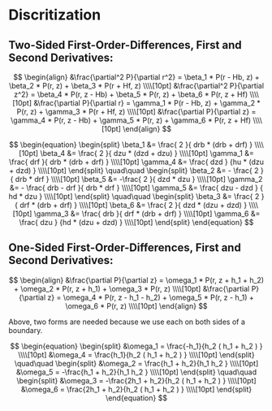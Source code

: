 
# Discritization

## Two-Sided First-Order-Differences, First and Second Derivatives:

$$
\begin{align}
&\frac{\partial^2 P}{\partial r^2}  = \beta_1 * P(r - Hb, z) +  \beta_2 * P(r, z) +  \beta_3 * P(r + Hf, z) \\\\[10pt]  
&\frac{\partial^2 P}{\partial z^2}  =  \beta_4 * P(r, z - Hb) +  \beta_5 * P(r, z) +  \beta_6 * P(r, z + Hf) \\\\[10pt]  
&\frac{\partial P}{\partial r}  = \gamma_1 * P(r - Hb, z) + \gamma_2 * P(r, z)  + \gamma_3 * P(r + Hf, z) \\\\[10pt]  
&\frac{\partial P}{\partial z}  = \gamma_4 * P(r, z - Hb) + \gamma_5 * P(r, z)  + \gamma_6 * P(r, z + Hf) \\\\[10pt]  
\end{align} 
$$

$$
\begin{equation}
  \begin{split}
    \beta_1 &= \frac{ 2 }{ drb * (drb + drf) } \\\\[10pt]
    \beta_4 &= \frac{ 2 }{ dzu * (dzd + dzu) } \\\\[10pt]
    \gamma_1 &= \frac{ drf }{ drb * (drb + drf) } \\\\[10pt]
    \gamma_4 &= \frac{ dzd } {hu * (dzu + dzd) } \\\\[10pt]
  \end{split}
\quad\quad
  \begin{split}
    \beta_2 &= - \frac{ 2 }{ drb * drf } \\\\[10pt]
    \beta_5 &= -\frac{ 2 }{ dzd * dzu } \\\\[10pt]
    \gamma_2 &= - \frac{ drb - drf }{ drb * drf } \\\\[10pt]
    \gamma_5 &= \frac{ dzu - dzd } { hd * dzu } \\\\[10pt]
  \end{split}
\quad\quad
\begin{split}
    \beta_3 &= \frac{ 2 }{ drf * (drb + drf) } \\\\[10pt]
    \beta_6 &= \frac{ 2 }{ dzd * (dzu + dzd) } \\\\[10pt]
    \gamma_3 &= \frac{ drb }{ drf * (drb + drf) } \\\\[10pt]
    \gamma_6 &= \frac{ dzu } {hd * (dzu + dzd) } \\\\[10pt]
\end{split}
\end{equation}
$$

## One-Sided First-Order-Differences, First and Second Derivatives:

$$
\begin{align}
&\frac{\partial P}{\partial z}  =  \omega_1 * P(r, z + h_1 + h_2) +  \omega_2 * P(r, z + h_1) +  \omega_3 * P(r, z) \\\\[10pt]  
&\frac{\partial P}{\partial z}  =  \omega_4 * P(r, z - h_1 - h_2) +  \omega_5 * P(r, z - h_1) +  \omega_6 * P(r, z) \\\\[10pt]  
\end{align} 
$$

Above, two forms are needed because we use each on both sides of a boundary. 

$$
\begin{equation}
  \begin{split}
    &\omega_1 = \frac{-h_1}{h_2 ( h_1 + h_2 ) } \\\\[10pt]  
    &\omega_4 = \frac{h_1}{h_2 ( h_1 + h_2 ) } \\\\[10pt]  
  \end{split}
\quad\quad
  \begin{split}
    &\omega_2 = \frac{h_1 + h_2}{h_1 h_2 } \\\\[10pt]  
    &\omega_5 = -\frac{h_1 + h_2}{h_1 h_2  } \\\\[10pt]  
  \end{split}
\quad\quad
\begin{split}
    &\omega_3 = -\frac{2h_1 + h_2}{h_2 ( h_1 + h_2 ) } \\\\[10pt]  
    &\omega_6 = \frac{2h_1 + h_2}{h_2 ( h_1 + h_2 ) } \\\\[10pt]  
\end{split}
\end{equation}
$$
